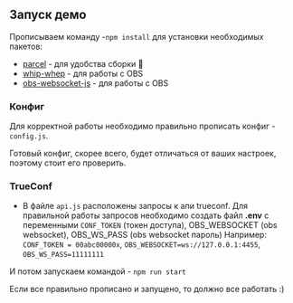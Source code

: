## Запуск демо

Прописываем команду -`npm install` для установки необходимых пакетов:

- [parcel](https://parceljs.org/) - для удобства сборки 🙈
- [whip-whep](https://www.npmjs.com/package/whip-whep) - для работы с OBS
- [obs-websocket-js](https://www.npmjs.com/package/obs-websocket-js) - для работы с OBS

### Конфиг

Для корректной работы необходимо правильно прописать конфиг -  `config.js`.

Готовый конфиг, скорее всего, будет отличаться от ваших настроек, поэтому стоит его проверить. 

### TrueConf

- В файле `api.js` расположены запросы к апи trueconf. Для правильной работы запросов необходимо создать файл **.env** c переменными `CONF_TOKEN` (токен доступа), OBS_WEBSOCKET (obs websocket), OBS_WS_PASS (obs websocket пароль)
Например: `CONF_TOKEN = 00abc00000x`, `OBS_WEBSOCKET=ws://127.0.0.1:4455`, `OBS_WS_PASS=11111111`


И потом запускаем командой -  `npm run start`

Если все правильно прописано и запущено, то должно все работать :)

